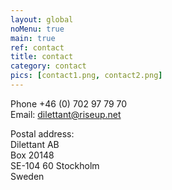 ```yaml
---
layout: global
noMenu: true
main: true
ref: contact
title: contact
category: contact
pics: [contact1.png, contact2.png]
---
```


Phone +46 (0) 702 97 79 70   
Email: dilettant@riseup.net  

Postal address:   
Dilettant AB   
Box 20148   
SE-104 60 Stockholm   
Sweden   
